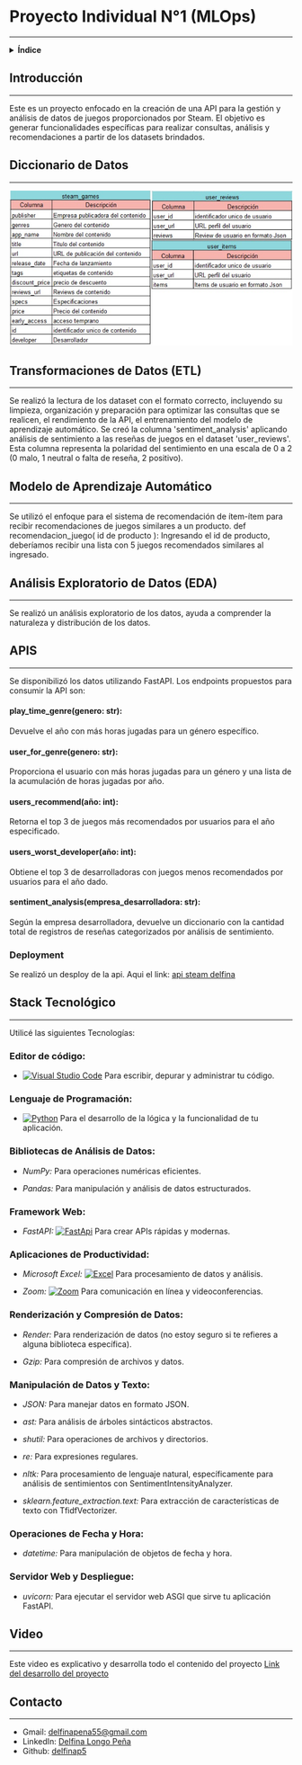 # **Proyecto Individual N°1 (MLOps)**
---

<details>
<summary><strong>Índice</strong></summary>

1. [Introducción](#Introducción)
2. [Diccionario](#Diccionario-de-Datos)
3. [Transformaciones (ETL)](#Transformaciones-de-Datos-(ETL))
4. [Analisis (EDA)](#Análisis-Exploratorio-de-Datos-(EDA))
5. [API](#Desarrollo-de-las-API)
   - [Desployment](#Deployment)
7. [Stack Tecnológico](#Stack-Tecnologico)
   - [Visual Studio Code](#Visual-Studio-Code)
   - [Fast Api](#Fast-Api)
   - [Excel](#Excel)
   - [Zoom](#Zoom)
8. [Video Explicativo](#Video)
9. [Contacto](#Datos-de-Contacto)

</details>

## **Introducción**

---

Este es un proyecto enfocado en la creación de una API para la gestión y análisis de datos de juegos proporcionados por Steam. El objetivo es generar funcionalidades específicas para realizar consultas, análisis y recomendaciones a partir de los datasets brindados.

## **Diccionario de Datos**

---

<img src="./Imagenes/Diccionario.jpg"></p>

## **Transformaciones de Datos (ETL)**

---

Se realizó la lectura de los dataset con el formato correcto, incluyendo su limpieza, organización y preparación para optimizar las  consultas que se realicen, el rendimiento de la API, el entrenamiento del modelo de aprendizaje automático.
Se creó la columna 'sentiment_analysis' aplicando análisis de sentimiento a las reseñas de juegos en el dataset 'user_reviews'. Esta columna representa la polaridad del sentimiento en una escala de 0 a 2 (0 malo, 1 neutral o falta de reseña, 2 positivo).

## **Modelo de Aprendizaje Automático**

---

Se utilizó el enfoque para el sistema de recomendación de ítem-ítem para recibir recomendaciones de juegos similares a un producto.
def recomendacion_juego( id de producto ): Ingresando el id de producto, deberíamos recibir una lista con 5 juegos recomendados similares al ingresado.

## **Análisis Exploratorio de Datos (EDA)**

---

Se realizó un análisis exploratorio de los datos, ayuda a comprender la naturaleza y distribución de los datos.

## **APIS**

---

Se disponibilizó los datos utilizando FastAPI. Los endpoints propuestos para consumir la API son:

#### **play_time_genre(genero: str):**
Devuelve el año con más horas jugadas para un género específico.

#### **user_for_genre(genero: str):**
Proporciona el usuario con más horas jugadas para un género y una lista de la acumulación de horas jugadas por año.

#### **users_recommend(año: int):**
Retorna el top 3 de juegos más recomendados por usuarios para el año especificado.

#### **users_worst_developer(año: int):** 
Obtiene el top 3 de desarrolladoras con juegos menos recomendados por usuarios para el año dado.

#### **sentiment_analysis(empresa_desarrolladora: str):**
Según la empresa desarrolladora, devuelve un diccionario con la cantidad total de registros de reseñas categorizados por análisis de sentimiento.


### **Deployment**

Se realizó un desploy de la api. Aqui el link: [api steam delfina](https://apisteamdelfina.onrender.com/docs)


## **Stack Tecnológico**

---
Utilicé las siguientes Tecnologías:

### **Editor de código:**

- [![Visual Studio Code](https://img.shields.io/badge/VisualStudioCode-7B68E?style=for-the-badge&logo=lock&logoColor=white)](https://code.visualstudio.com/)
  Para escribir, depurar y administrar tu código.

### **Lenguaje de Programación:**

- [![Python](https://img.shields.io/badge/Python-007ACC?style=for-the-badge&logo=lock&logoColor=white)](https://www.python.org/)
  Para el desarrollo de la lógica y la funcionalidad de tu aplicación.

### **Bibliotecas de Análisis de Datos:**

- *NumPy:*
  Para operaciones numéricas eficientes.

- *Pandas:*
  Para manipulación y análisis de datos estructurados.

### **Framework Web:**

- *FastAPI:*
[![FastApi](https://img.shields.io/badge/FastApi-FFA500?style=for-the-badge&logo=lock&logoColor=white)](https://fastapi.tiangolo.com/)
  Para crear APIs rápidas y modernas.

### **Aplicaciones de Productividad:**

- *Microsoft Excel:*
[![Excel](https://img.shields.io/badge/Excel-FF5733?style=for-the-badge&logo=lucidchart&logoColor=white)](https://www.microsoft.com/es-es/microsoft-365/excel)
  Para procesamiento de datos y análisis.

- *Zoom:*
[![Zoom](https://img.shields.io/badge/Zoom-333333?style=for-the-badge&logo=lock&logoColor=white)](https://zoom.us/es)
  Para comunicación en línea y videoconferencias.

### **Renderización y Compresión de Datos:**

- *Render:*
  Para renderización de datos (no estoy seguro si te refieres a alguna biblioteca específica).

- *Gzip:*
  Para compresión de archivos y datos.

### **Manipulación de Datos y Texto:**

- *JSON:*
  Para manejar datos en formato JSON.
  
- *ast:*
  Para análisis de árboles sintácticos abstractos.
  
- *shutil:*
  Para operaciones de archivos y directorios.
  
- *re:*
  Para expresiones regulares.
  
- *nltk:*
  Para procesamiento de lenguaje natural, específicamente para análisis de sentimientos con SentimentIntensityAnalyzer.
  
- *sklearn.feature_extraction.text:*
  Para extracción de características de texto con TfidfVectorizer.

### **Operaciones de Fecha y Hora:**

- *datetime:*
Para manipulación de objetos de fecha y hora.

### **Servidor Web y Despliegue:**

- *uvicorn:*
Para ejecutar el servidor web ASGI que sirve tu aplicación FastAPI.


## **Video**

---

Este video es explicativo y desarrolla todo el contenido del proyecto
[Link del desarrollo del proyecto](https://drive.google.com/drive/folders/1P68YjR5G0JpGXKHdHUULH8FPbCD85dsF?usp=sharing)

## **Contacto**

---

- Gmail: delfinapena55@gmail.com
- LinkedIn: [Delfina Longo Peña](www.linkedin.com/in/delfina-longo-peña-44b4b623b)
- Github: [delfinap5](https://github.com/delfinap5)
